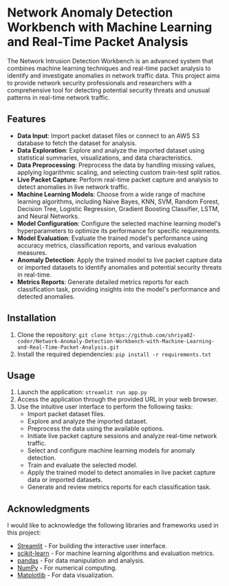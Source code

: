 # Network Anomaly Detection Workbench with Machine Learning and Real-Time Packet Analysis

The Network Intrusion Detection Workbench is an advanced system that combines machine learning techniques and real-time packet analysis to identify and investigate anomalies in network traffic data. This project aims to provide network security professionals and researchers with a comprehensive tool for detecting potential security threats and unusual patterns in real-time network traffic.

## Features

- **Data Input**: Import packet dataset files or connect to an AWS S3 database to fetch the dataset for analysis.
- **Data Exploration**: Explore and analyze the imported dataset using statistical summaries, visualizations, and data characteristics.
- **Data Preprocessing**: Preprocess the data by handling missing values, applying logarithmic scaling, and selecting custom train-test split ratios.
- **Live Packet Capture**: Perform real-time packet capture and analysis to detect anomalies in live network traffic.
- **Machine Learning Models**: Choose from a wide range of machine learning algorithms, including Naive Bayes, KNN, SVM, Random Forest, Decision Tree, Logistic Regression, Gradient Boosting Classifier, LSTM, and Neural Networks.
- **Model Configuration**: Configure the selected machine learning model's hyperparameters to optimize its performance for specific requirements.
- **Model Evaluation**: Evaluate the trained model's performance using accuracy metrics, classification reports, and various evaluation measures.
- **Anomaly Detection**: Apply the trained model to live packet capture data or imported datasets to identify anomalies and potential security threats in real-time.
- **Metrics Reports**: Generate detailed metrics reports for each classification task, providing insights into the model's performance and detected anomalies.

## Installation

1. Clone the repository: ```git clone https://github.com/shriya02-coder/Network-Anomaly-Detection-Workbench-with-Machine-Learning-and-Real-Time-Packet-Analysis.git```
2. Install the required dependencies: ```pip install -r requirements.txt```


## Usage
1. Launch the application: ```streamlit run app.py```
2. Access the application through the provided URL in your web browser.
3. Use the intuitive user interface to perform the following tasks:
    - Import packet dataset files.
    - Explore and analyze the imported dataset.
    - Preprocess the data using the available options.
    - Initiate live packet capture sessions and analyze real-time network traffic.
    - Select and configure machine learning models for anomaly detection.
    - Train and evaluate the selected model.
    - Apply the trained model to detect anomalies in live packet capture data or imported datasets.
    - Generate and review metrics reports for each classification task.

## Acknowledgments
I would like to acknowledge the following libraries and frameworks used in this project:

- [Streamlit](https://streamlit.io/) - For building the interactive user interface.
- [scikit-learn](https://scikit-learn.org/) - For machine learning algorithms and evaluation metrics.
- [pandas](https://pandas.pydata.org/) - For data manipulation and analysis.
- [NumPy](https://numpy.org/) - For numerical computing.
- [Matplotlib](https://matplotlib.org/) - For data visualization.

